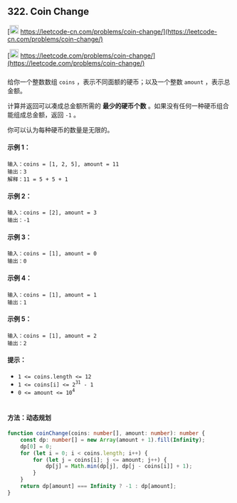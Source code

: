 ## 322. Coin Change

[<img src="https://static.leetcode-cn.com/cn-mono-assets/production/assets/logo-dark-cn.c42314a8.svg" height="20" /> https://leetcode-cn.com/problems/coin-change/](https://leetcode-cn.com/problems/coin-change/)

[<img src="https://assets.leetcode.com/static_assets/public/webpack_bundles/images/logo-dark.e99485d9b.svg" height="20"/> https://leetcode.com/problems/coin-change/](https://leetcode.com/problems/coin-change/)

###

给你一个整数数组 `coins` ，表示不同面额的硬币；以及一个整数 `amount` ，表示总金额。

计算并返回可以凑成总金额所需的 **最少的硬币个数** 。如果没有任何一种硬币组合能组成总金额，返回 `-1` 。

你可以认为每种硬币的数量是无限的。

#### 示例 1：

```
输入：coins = [1, 2, 5], amount = 11
输出：3
解释：11 = 5 + 5 + 1
```

#### 示例 2：

```
输入：coins = [2], amount = 3
输出：-1
```

#### 示例 3：

```
输入：coins = [1], amount = 0
输出：0
```

#### 示例 4：

```
输入：coins = [1], amount = 1
输出：1
```

#### 示例 5：

```
输入：coins = [1], amount = 2
输出：2
```

#### 提示：

-   `1 <= coins.length <= 12`
-   `1 <= coins[i] <= 2`<sup>`31`</sup>` - 1`
-   `0 <= amount <= 10`<sup>`4`</sup>

#

#### 方法：动态规划

```ts
function coinChange(coins: number[], amount: number): number {
    const dp: number[] = new Array(amount + 1).fill(Infinity);
    dp[0] = 0;
    for (let i = 0; i < coins.length; i++) {
        for (let j = coins[i]; j <= amount; j++) {
            dp[j] = Math.min(dp[j], dp[j - coins[i]] + 1);
        }
    }
    return dp[amount] === Infinity ? -1 : dp[amount];
}
```

